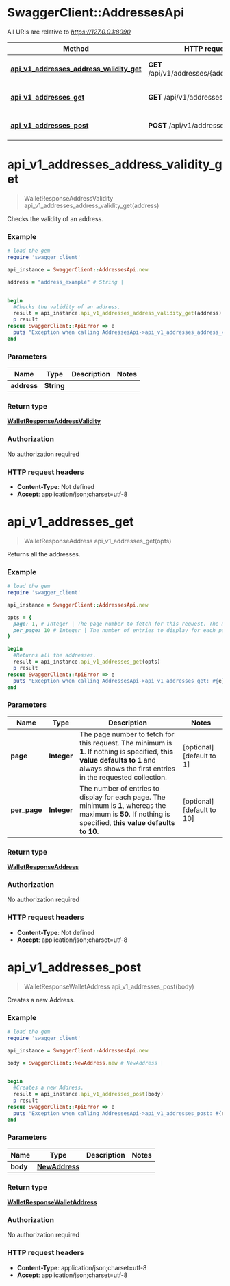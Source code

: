 # SwaggerClient::AddressesApi

All URIs are relative to *https://127.0.0.1:8090*

Method | HTTP request | Description
------------- | ------------- | -------------
[**api_v1_addresses_address_validity_get**](AddressesApi.md#api_v1_addresses_address_validity_get) | **GET** /api/v1/addresses/{address}/validity | Checks the validity of an address.
[**api_v1_addresses_get**](AddressesApi.md#api_v1_addresses_get) | **GET** /api/v1/addresses | Returns all the addresses.
[**api_v1_addresses_post**](AddressesApi.md#api_v1_addresses_post) | **POST** /api/v1/addresses | Creates a new Address.


# **api_v1_addresses_address_validity_get**
> WalletResponseAddressValidity api_v1_addresses_address_validity_get(address)

Checks the validity of an address.

### Example
```ruby
# load the gem
require 'swagger_client'

api_instance = SwaggerClient::AddressesApi.new

address = "address_example" # String | 


begin
  #Checks the validity of an address.
  result = api_instance.api_v1_addresses_address_validity_get(address)
  p result
rescue SwaggerClient::ApiError => e
  puts "Exception when calling AddressesApi->api_v1_addresses_address_validity_get: #{e}"
end
```

### Parameters

Name | Type | Description  | Notes
------------- | ------------- | ------------- | -------------
 **address** | **String**|  | 

### Return type

[**WalletResponseAddressValidity**](WalletResponseAddressValidity.md)

### Authorization

No authorization required

### HTTP request headers

 - **Content-Type**: Not defined
 - **Accept**: application/json;charset=utf-8



# **api_v1_addresses_get**
> WalletResponseAddress api_v1_addresses_get(opts)

Returns all the addresses.

### Example
```ruby
# load the gem
require 'swagger_client'

api_instance = SwaggerClient::AddressesApi.new

opts = { 
  page: 1, # Integer | The page number to fetch for this request. The minimum is **1**.  If nothing is specified, **this value defaults to 1** and always shows the first entries in the requested collection. 
  per_page: 10 # Integer | The number of entries to display for each page. The minimum is **1**, whereas the maximum is **50**. If nothing is specified, **this value defaults to 10**. 
}

begin
  #Returns all the addresses.
  result = api_instance.api_v1_addresses_get(opts)
  p result
rescue SwaggerClient::ApiError => e
  puts "Exception when calling AddressesApi->api_v1_addresses_get: #{e}"
end
```

### Parameters

Name | Type | Description  | Notes
------------- | ------------- | ------------- | -------------
 **page** | **Integer**| The page number to fetch for this request. The minimum is **1**.  If nothing is specified, **this value defaults to 1** and always shows the first entries in the requested collection.  | [optional] [default to 1]
 **per_page** | **Integer**| The number of entries to display for each page. The minimum is **1**, whereas the maximum is **50**. If nothing is specified, **this value defaults to 10**.  | [optional] [default to 10]

### Return type

[**WalletResponseAddress**](WalletResponseAddress.md)

### Authorization

No authorization required

### HTTP request headers

 - **Content-Type**: Not defined
 - **Accept**: application/json;charset=utf-8



# **api_v1_addresses_post**
> WalletResponseWalletAddress api_v1_addresses_post(body)

Creates a new Address.

### Example
```ruby
# load the gem
require 'swagger_client'

api_instance = SwaggerClient::AddressesApi.new

body = SwaggerClient::NewAddress.new # NewAddress | 


begin
  #Creates a new Address.
  result = api_instance.api_v1_addresses_post(body)
  p result
rescue SwaggerClient::ApiError => e
  puts "Exception when calling AddressesApi->api_v1_addresses_post: #{e}"
end
```

### Parameters

Name | Type | Description  | Notes
------------- | ------------- | ------------- | -------------
 **body** | [**NewAddress**](NewAddress.md)|  | 

### Return type

[**WalletResponseWalletAddress**](WalletResponseWalletAddress.md)

### Authorization

No authorization required

### HTTP request headers

 - **Content-Type**: application/json;charset=utf-8
 - **Accept**: application/json;charset=utf-8



